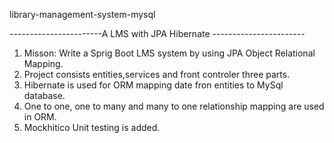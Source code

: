 library-management-system-mysql

-----------------------A LMS with JPA Hibernate -----------------------

1. Misson: Write a Sprig Boot LMS system by using JPA Object Relational Mapping.
2. Project consists entities,services and front controler three parts.
3. Hibernate is used for ORM mapping date fron entities to MySql database.
4. One to one, one to many and many to one relationship mapping are used in ORM.
5. Mockhitico Unit testing is added.
